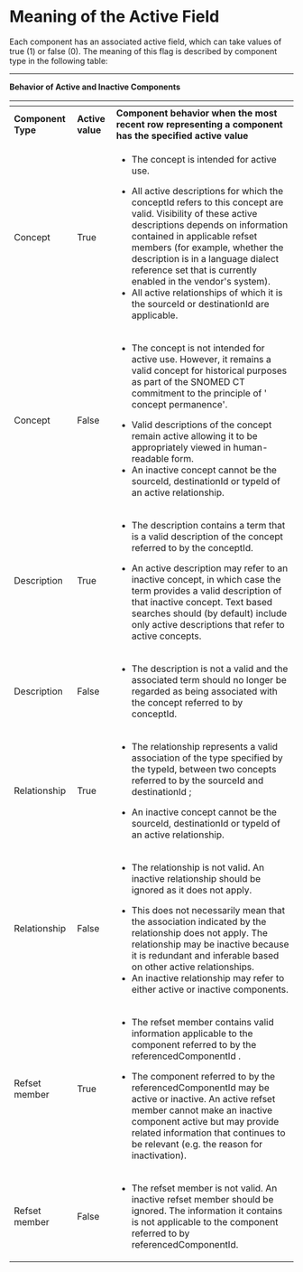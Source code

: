 # Meaning of the Active Field

Each component has an associated active field, which can take values of true (1) or false (0). The meaning of this flag is described by component type in the following table:

***

**Behavior of Active and Inactive Components**

<table data-header-hidden data-full-width="true"><thead><tr><th width="117.28125"></th><th width="74.01171875"></th><th width="800"></th></tr></thead><tbody><tr><td><strong>Component Type</strong></td><td><strong>Active value</strong></td><td><strong>Component behavior when the most recent row representing a component has the specified active value</strong></td></tr><tr><td>Concept</td><td>True</td><td><ul><li>The concept is intended for active use.</li></ul><ul><li>All active descriptions for which the conceptId refers to this concept are valid. Visibility of these active descriptions depends on information contained in applicable refset members (for example, whether the description is in a language dialect reference set that is currently enabled in the vendor's system).</li><li>All active relationships of which it is the sourceId or destinationId are applicable.</li></ul></td></tr><tr><td>Concept</td><td>False</td><td><ul><li>The concept is not intended for active use. However, it remains a valid concept for historical purposes as part of the SNOMED CT commitment to the principle of ' concept permanence'.</li></ul><ul><li>Valid descriptions of the concept remain active allowing it to be appropriately viewed in human-readable form.</li><li>An inactive concept cannot be the sourceId, destinationId or typeId of an active relationship.</li></ul></td></tr><tr><td>Description</td><td>True</td><td><ul><li>The description contains a term that is a valid description of the concept referred to by the conceptId.</li></ul><ul><li>An active description may refer to an inactive concept, in which case the term provides a valid description of that inactive concept. Text based searches should (by default) include only active descriptions that refer to active concepts.</li></ul></td></tr><tr><td>Description</td><td>False</td><td><ul><li>The description is not a valid and the associated term should no longer be regarded as being associated with the concept referred to by conceptId.</li></ul></td></tr><tr><td>Relationship</td><td>True</td><td><ul><li>The relationship represents a valid association of the type specified by the typeId, between two concepts referred to by the sourceId and destinationId ;</li></ul><ul><li>An inactive concept cannot be the sourceId, destinationId or typeId of an active relationship.</li></ul></td></tr><tr><td>Relationship</td><td>False</td><td><ul><li>The relationship is not valid. An inactive relationship should be ignored as it does not apply.</li></ul><ul><li>This does not necessarily mean that the association indicated by the relationship does not apply. The relationship may be inactive because it is redundant and inferable based on other active relationships.</li><li>An inactive relationship may refer to either active or inactive components.</li></ul></td></tr><tr><td>Refset member</td><td>True</td><td><ul><li>The refset member contains valid information applicable to the component referred to by the referencedComponentId .</li></ul><ul><li>The component referred to by the referencedComponentId may be active or inactive. An active refset member cannot make an inactive component active but may provide related information that continues to be relevant (e.g. the reason for inactivation).</li></ul></td></tr><tr><td>Refset member</td><td>False</td><td><ul><li>The refset member is not valid. An inactive refset member should be ignored. The information it contains is not applicable to the component referred to by referencedComponentId.</li></ul></td></tr></tbody></table>
